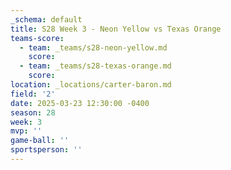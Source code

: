 ```yaml
---
_schema: default
title: S28 Week 3 - Neon Yellow vs Texas Orange
teams-score:
  - team: _teams/s28-neon-yellow.md
    score:
  - team: _teams/s28-texas-orange.md
    score:
location: _locations/carter-baron.md
field: '2'
date: 2025-03-23 12:30:00 -0400
season: 28
week: 3
mvp: ''
game-ball: ''
sportsperson: ''
---
```

